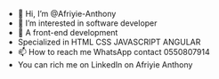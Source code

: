 - 👋 Hi, I’m @Afriyie-Anthony
- 👀 I’m interested in software developer
- 🌱 A front-end development
- Specialized in HTML CSS JAVASCRIPT ANGULAR
- 📫 How to reach me WhatsApp contact 0550807914
- You can rich me on LinkedIn on Afriyie Anthony

<!---
Afriyie-Anthony/Afriyie-Anthony is a ✨ special ✨ repository because its `README.md` (this file) appears on your GitHub profile.
You can click the Preview link to take a look at your changes.
--->
